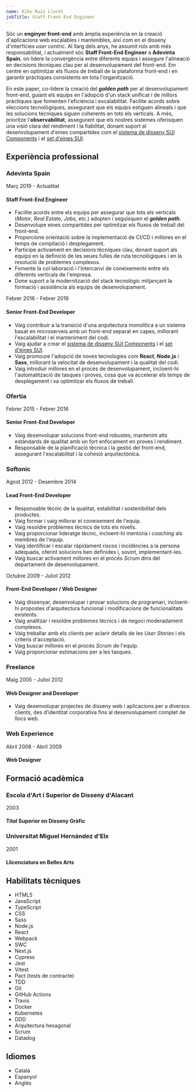 ```yaml
---
name: Kiko Ruiz Lloret
jobTitle: Staff Front-End Engineer
---
```


Sóc un **enginyer front-end** amb àmplia experiència en la creació d'aplicacions web escalables i mantenibles, així com en el disseny d'interfícies _user centric_. Al llarg dels anys, he assumit rols amb més responsabilitat, i actualment sóc **Staff Front-End Engineer** a **Adevinta Spain**, on lidere la convergència entre diferents equips i assegure l'alineació en decisions tècniques clau per al desenvolupament del front-end. Em centre en optimitzar els fluxos de treball de la plataforma front-end i en garantir pràctiques consistents en tota l'organització.

En este paper, co-lidere la creació del **_golden path_** per al desenvolupament front-end, guiant els equips en l'adopció d'un stack unificat i de millors pràctiques que fomenten l'eficiència i escalabilitat. Facilite acords sobre eleccions tecnològiques, assegurant que els equips estiguen alineats i que les solucions tècniques siguen coherents en tots els verticals. A més, prioritze l'**observabilitat**, assegurant que els nostres sistemes oferisquen una visió clara del rendiment i la fiabilitat, donant suport al desenvolupament d'eines compartides com el [sistema de disseny SUI Components](https://github.com/SUI-Components/sui-components) i el [set d'eines SUI](https://github.com/SUI-Components/sui).

## Experiència professional

### Adevinta Spain

Març 2019 - Actualitat

#### Staff Front-End Engineer

- Facilite acords entre els equips per assegurar que tots els verticals (_Motor_, _Real Estate_, _Jobs_, etc.) adopten i seguisquen el **_golden path_**.
- Desenvolupe eines compartides per optimitzar els fluxos de treball del front-end.
- Proporcione orientació sobre la implementació de CI/CD i millores en el temps de compilació i desplegament.
- Participe activament en decisions tècniques clau, donant suport als equips en la definició de les seues fulles de ruta tecnològiques i en la resolució de problemes complexos.
- Fomente la col·laboració i l'intercanvi de coneixements entre els diferents verticals de l'empresa.
- Done suport a la modernització del stack tecnològic mitjançant la formació i assistència als equips de desenvolupament.

Febrer 2016 - Febrer 2019

#### Senior Front-End Developer

- Vaig contribuir a la transició d'una arquitectura monolítica a un sistema basat en microserveis amb un front-end separat en capes, millorant l'escalabilitat i el manteniment del codi.
- Vaig ajudar a crear el [sistema de disseny SUI Components](https://github.com/SUI-Components/sui-components) i el [set d'eines SUI](https://github.com/SUI-Components/sui).
- Vaig promoure l'adopció de noves tecnologies com **React**, **Node.js** i **Sass**, millorant la velocitat de desenvolupament i la qualitat del codi.
- Vaig introduir millores en el procés de desenvolupament, incloent-hi l'automatització de tasques i proves, cosa que va accelerar els temps de desplegament i va optimitzar els fluxos de treball.

### Ofertia

Febrer 2015 - Febrer 2016

#### Senior Front-End Developer

- Vaig desenvolupar solucions front-end robustes, mantenint alts estàndards de qualitat amb un fort enfocament en proves i rendiment.
- Responsable de la planificació tècnica i la gestió del front-end, assegurant l'escalabilitat i la cohesió arquitectònica.

### Softonic

Agost 2012 - Desembre 2014

#### Lead Front-End Developer

- Responsable tècnic de la qualitat, estabilitat i sostenibilitat dels productes.
- Vaig formar i vaig millorar el coneixement de l'equip.
- Vaig resoldre problemes tècnics de tots els nivells.
- Vaig proporcionar lideratge tècnic, incloent-hi mentoria i _coaching_ als membres de l'equip.
- Vaig identificar i escalar ràpidament riscos i incidències a la persona adequada, oferint solucions ben definides i, sovint, implementant-les.
- Vaig buscar activament millores en el procés _Scrum_ dins del departament de desenvolupament.

Octubre 2009 - Juliol 2012

#### Front-End Developer / Web Designer

- Vaig dissenyar, desenvolupar i provar solucions de programari, incloent-hi propostes d'arquitectura funcional i modificacions de funcionalitats existents.
- Vaig analitzar i resoldre problemes tècnics i de negoci moderadament complexos.
- Vaig treballar amb els clients per aclarir detalls de les _User Stories_ i els criteris d'acceptació.
- Vaig buscar millores en el procés _Scrum_ de l'equip.
- Vaig proporcionar estimacions per a les tasques.

### Freelance

Maig 2005 - Juliol 2012

#### Web Designer and Developer

- Vaig desenvolupar projectes de disseny web i aplicacions per a diversos clients, des d'identitat corporativa fins al desenvolupament complet de llocs web.

### Web Experience

Abril 2008 - Abril 2009

#### Web Designer

## Formació acadèmica

### Escola d'Art i Superior de Disseny d'Alacant

2003

#### Títol Superior en Disseny Gràfic

### Universitat Miguel Hernández d'Elx

2001

#### Llicenciatura en Belles Arts

## Habilitats tècniques

- HTML5
- JavaScript
- TypeScript
- CSS
- Sass
- Node.js
- React
- Webpack
- SWC
- Next.js
- Cypress
- Jest
- Vitest
- Pact (tests de contracte)
- TDD
- Git
- GitHub Actions
- Travis
- Docker
- Kubernetes
- DDD
- Arquitectura hexagonal
- Scrum
- Datadog

## Idiomes

- Català
- Espanyol
- Anglés

